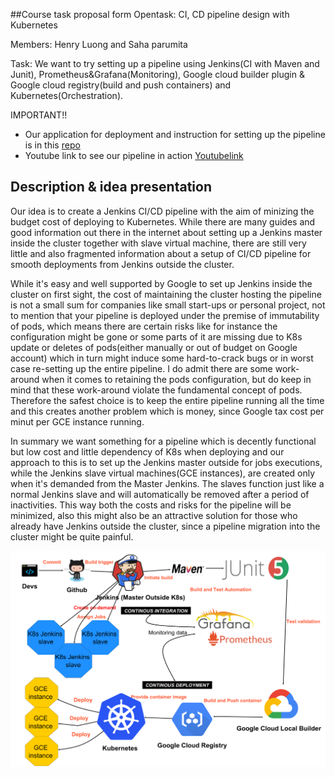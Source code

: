 ##Course task proposal form
Opentask: CI, CD pipeline design with Kubernetes

Members: Henry Luong and Saha parumita

Task: We want to try setting up a pipeline using Jenkins(CI with Maven and Junit), Prometheus&Grafana(Monitoring), Google cloud builder plugin & Google cloud registry(build and push containers) and Kubernetes(Orchestration). 

IMPORTANT!! 
 * Our application for deployment and instruction for setting up the pipeline is in this [repo](https://github.com/Tailp/CI) 
 * Youtube link to see our pipeline in action [Youtubelink](https://www.youtube.com/watch?v=kEL1E0Bih_0&feature=youtu.beO) 

## Description & idea presentation
Our idea is to create a Jenkins CI/CD pipeline with the aim of minizing the budget cost of deploying to Kubernetes. While there are many guides and good information out there in the internet about setting up a Jenkins master inside the cluster together with slave virtual machine, there are still very little and also fragmented information about a setup of CI/CD pipeline for smooth deployments from Jenkins outside the cluster. 

While it's easy and well supported by Google to set up Jenkins inside the cluster on first sight, the cost of maintaining the cluster hosting the pipeline is not a small sum for companies like small start-ups or personal project, not to mention that your pipeline is deployed under the premise of immutability of pods, which means there are certain risks like for instance the configuration might be gone or some parts of it are missing due to K8s update or deletes of pods(either manually or out of budget on Google account) which in turn might induce some hard-to-crack bugs or in worst case re-setting up the entire pipeline. I do admit there are some work-around when it comes to retaining the pods configuration, but do keep in mind that these work-around violate the fundamental concept of pods. Therefore the safest choice is to keep the entire pipeline running all the time and this creates another problem which is money, since Google tax cost per minut per GCE instance running. 

In summary we want something for a pipeline which is decently functional but low cost and little dependency of K8s when deploying and our  approach to this is to set up the Jenkins master outside for jobs executions, while the Jenkins slave virtual machines(GCE instances), are created only when it's demanded from the Master Jenkins. The slaves function just like a normal Jenkins slave and will automatically be removed after a period of inactivities. This way both the costs and risks for the pipeline will be minimized, also this might also be an attractive solution for those who already have Jenkins outside the cluster, since a pipeline migration into the cluster might be quite painful.

![Pipeline](CI-CDdesign.png)


